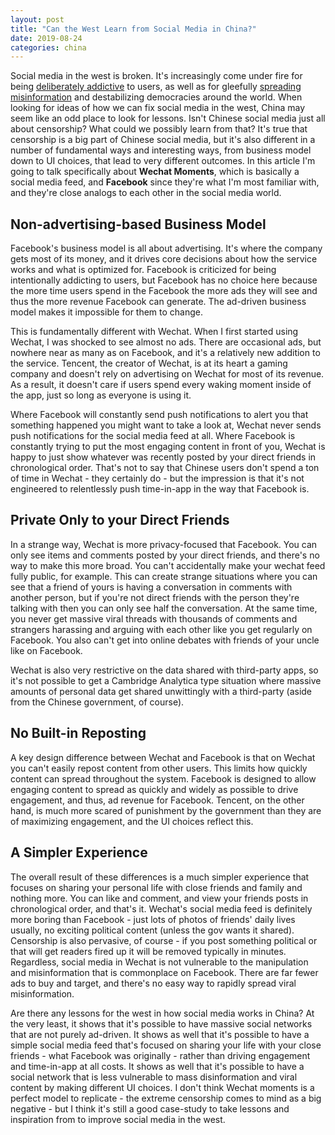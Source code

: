 ```yaml
---
layout: post
title: "Can the West Learn from Social Media in China?"
date: 2019-08-24
categories: china
---
```


Social media in the west is broken. It's increasingly come under fire for being [deliberately addictive](https://www.bbc.com/news/technology-44640959) to users, as well as for gleefully [spreading misinformation](https://www.brookings.edu/blog/order-from-chaos/2018/05/09/how-misinformation-spreads-on-social-media-and-what-to-do-about-it/) and destabilizing democracies around the world. When looking for ideas of how we can fix social media in the west, China may seem like an odd place to look for lessons. Isn't Chinese social media just all about censorship? What could we possibly learn from that? It's true that censorship is a big part of Chinese social media, but it's also different in a number of fundamental ways and interesting ways, from business model down to UI choices, that lead to very different outcomes. In this article I'm going to talk specifically about <b>Wechat Moments</b>, which is basically a social media feed, and <b>Facebook</b> since they're what I'm most familiar with, and they're close analogs to each other in the social media world.

## Non-advertising-based Business Model

Facebook's business model is all about advertising. It's where the company gets most of its money, and it drives core decisions about how the service works and what is optimized for. Facebook is criticized for being intentionally addicting to users, but Facebook has no choice here because the more time users spend in the Facebook the more ads they will see and thus the more revenue Facebook can generate. The ad-driven business model makes it impossible for them to change.

This is fundamentally different with Wechat. When I first started using Wechat, I was shocked to see almost no ads. There are occasional ads, but nowhere near as many as on Facebook, and it's a relatively new addition to the service. Tencent, the creator of Wechat, is at its heart a gaming company and doesn't rely on advertising on Wechat for most of its revenue. As a result, it doesn't care if users spend every waking moment inside of the app, just so long as everyone is using it.

Where Facebook will constantly send push notifications to alert you that something happened you might want to take a look at, Wechat never sends push notifications for the social media feed at all. Where Facebook is constantly trying to put the most engaging content in front of you, Wechat is happy to just show whatever was recently posted by your direct friends in chronological order. That's not to say that Chinese users don't spend a ton of time in Wechat - they certainly do - but the impression is that it's not engineered to relentlessly push time-in-app in the way that Facebook is.

## Private Only to your Direct Friends

In a strange way, Wechat is more privacy-focused that Facebook. You can only see items and comments posted by your direct friends, and there's no way to make this more broad. You can't accidentally make your wechat feed fully public, for example. This can create strange situations where you can see that a friend of yours is having a conversation in comments with another person, but if you're not direct friends with the person they're talking with then you can only see half the conversation. At the same time, you never get massive viral threads with thousands of comments and strangers harassing and arguing with each other like you get regularly on Facebook. You also can't get into online debates with friends of your uncle like on Facebook.

Wechat is also very restrictive on the data shared with third-party apps, so it's not possible to get a Cambridge Analytica type situation where massive amounts of personal data get shared unwittingly with a third-party (aside from the Chinese government, of course).

## No Built-in Reposting

A key design difference between Wechat and Facebook is that on Wechat you can't easily repost content from other users. This limits how quickly content can spread throughout the system. Facebook is designed to allow engaging content to spread as quickly and widely as possible to drive engagement, and thus, ad revenue for Facebook. Tencent, on the other hand, is much more scared of punishment by the government than they are of maximizing engagement, and the UI choices reflect this.

## A Simpler Experience

The overall result of these differences is a much simpler experience that focuses on sharing your personal life with close friends and family and nothing more. You can like and comment, and view your friends posts in chronological order, and that's it. Wechat's social media feed is definitely more boring than Facebook - just lots of photos of friends' daily lives usually, no exciting political content (unless the gov wants it shared). Censorship is also pervasive, of course - if you post something political or that will get readers fired up it will be removed typically in minutes. Regardless, social media in Wechat is not vulnerable to the manipulation and misinformation that is commonplace on Facebook. There are far fewer ads to buy and target, and there's no easy way to rapidly spread viral misinformation.

Are there any lessons for the west in how social media works in China? At the very least, it shows that it's possible to have massive social networks that are not purely ad-driven. It shows as well that it's possible to have a simple social media feed that's focused on sharing your life with your close friends - what Facebook was originally - rather than driving engagement and time-in-app at all costs. It shows as well that it's possible to have a social network that is less vulnerable to mass disinformation and viral content by making different UI choices. I don't think Wechat moments is a perfect model to replicate - the extreme censorship comes to mind as a big negative - but I think it's still a good case-study to take lessons and inspiration from to improve social media in the west.
